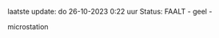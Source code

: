 laatste update: 
do 26-10-2023  0:22   uur 
Status: FAALT - geel - 
<div class="service Y">microstation</div>